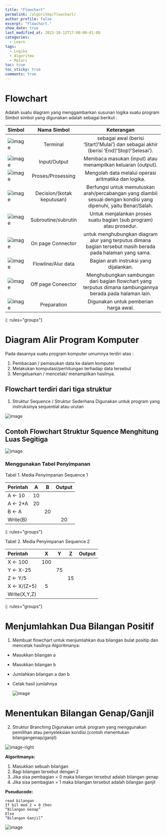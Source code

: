 ```yaml
---
title: "Flowchart"
permalink: /algoritma/flowchart/
author_profile: false
excerpt: "Flowchart."
show_date: true
last_modified_at: 2023-10-12T17:00:00-01:00
categories:
  - Learn
tags:
  - Logika
  - Algoritma
  - Materi
toc: true
toc_sticky: true
comments: true
---
```


# Flowchart
Adalah suatu diagram yang menggambarkan susunan logika suatu program Simbol simbol yang digunakan adalah sebagai berikut :

| Simbol | Nama Simbol | Keterangan |
|:--------|:-------:|:-------:|
| ![image](https://github.com/Julius-Ulee/School-Programs/assets/61336116/cf7235ce-1c08-44ab-a8c1-657c293b27ce) | Terminal  | sebagai awal (berisi ‘Start’/’Mulai’) dan sebagai akhir (berisi ‘End’/’Stop’/’Selesai’). | 
| ![image](https://github.com/Julius-Ulee/School-Programs/assets/61336116/f66b90ce-cc91-4cce-9f55-0d4d4ed7a4b6) | Input/Output | Membaca masukan (input) atau menampilkan keluaran (output). | 
| ![image](https://github.com/Julius-Ulee/School-Programs/assets/61336116/60c038be-569f-4900-a085-34bcc1852c67) | Proses/Prosessing | Mengolah data melalui operasi aritmatika dan logika. |
| ![image](https://github.com/Julius-Ulee/School-Programs/assets/61336116/027e9bb5-d4c7-4e9f-971d-3deb2c0b6144) | Decision/(kotak keputusan) | Berfungsi untuk memutuskan arah/percabangan yang diambil sesuai dengan kondisi yang dipenuhi, yaitu Benar/Salah. |
| ![image](https://github.com/Julius-Ulee/School-Programs/assets/61336116/67f504bb-af2c-42e3-9ba0-4cdd7e506a9c) | Subroutine/subrutin | Untuk menjalankan proses suatu bagian (sub program) atau prosedur. |   
| ![image](https://github.com/Julius-Ulee/School-Programs/assets/61336116/556bad8a-b0ad-404a-bbdd-b34d4ebfac87) | On page Connector | untuk menghubungkan diagram alur yang terputus dimana bagian tersebut masih berada pada halaman yang sama. |
| ![image](https://github.com/Julius-Ulee/School-Programs/assets/61336116/10c2c73d-ec2f-493c-98dc-aea3fe225d7a) | Flowline/Alur data | Bagian arah instruksi yang dijalankan. | 
| ![image](https://github.com/Julius-Ulee/School-Programs/assets/61336116/6c86a7d1-a01c-4234-a252-8855ecc482e5) | Off page Coneector | Menghubungkan sambungan dari bagian flowchart yang terputus dimana sambungannya berada pada halaman lain. |
| ![image](https://github.com/Julius-Ulee/School-Programs/assets/61336116/b0cfa1d8-4198-4c59-bf8b-dd37f710830d) | Preparation | Digunakan untuk pemberian harga awal. |
{: rules="groups"}

# Diagram Alir Program Komputer
Pada dasarnya suatu program komputer umumnya terdiri atas :
1. Pembacaan / pemasukan data ke dalam komputer
2. Melakukan komputasi/perhitungan terhadap data tersebut
3. Mengeluarkan / mencetak/ menampilkan hasilnya.

## Flowchart terdiri dari tiga struktur
1. Struktur Sequence / Struktur Sederhana Digunakan untuk program yang instruksinya sequential atau urutan

![image](https://github.com/Julius-Ulee/School-Programs/assets/61336116/90b56940-ede4-4e76-b562-3a9a7da3fa8c)

## Contoh Flowchart Struktur Squence Menghitung Luas Segitiga

![image](https://github.com/Julius-Ulee/School-Programs/assets/61336116/3d2f9001-dfe1-437a-b5b3-ccbb37f4ac1e)

### Menggunakan Tabel Penyimpanan
Tabel 1. Media Penyimpanan Sequence 1

| Perintah | A | B | Output|
|:--------|:-------:|:-------:|:-------:|
| A <- 10 | 10 |  |  |
| A <- 2*A | 20 |  |  |
| B <- A |  | 20 |  |
| Write(B) |  |  | 20 |
{: rules="groups"}

Tabel 2. Media Penyimpanan Sequence 2

| Perintah | X | Y | Z | Output|
|:--------|:-------:|:-------:|:-------:|:-------:|
| X <- 100 | 100 |  |  |  |
| Y <- X-25 |  | 75 |  |  |
| Z <- Y/5 |  |  | 15 |  |
| X <- X/(Z+5) | 5 |  |  |  |
| Write(X,Y,Z) |  |  |  |  |
{: rules="groups"}

# Menjumlahkan Dua Bilangan Positif
1. Membuat flowchart untuk menjumlahkan dua bilangan bulat positip dan mencetak hasilnya Algoritmanya:
- Masukkan bilangan a
- Masukkan bilangan b
- Jumlahkan bilangan a dan b
- Cetak hasil jumlahnya

  ![image](https://github.com/Julius-Ulee/School-Programs/assets/61336116/474620bc-5a3d-4291-a73b-725820deed8c)

# Menentukan Bilangan Genap/Ganjil
2. Struktur Branching Digunakan untuk program yang menggunakan pemilihan atau penyeleksian kondisi.(contoh menentukan bilangangenap/ganjil)
   
  ![image-right](https://github.com/Julius-Ulee/School-Programs/assets/61336116/06cbf6c1-4252-4f36-abf8-aaf614dfa7c2)

**Algoritmanya:**
1. Masukkan sebuah bilangan
2. Bagi bilangan tersebut dengan 2
3. Jika sisa pembagian = 0 maka bilangan tersebut adalah bilangan genap
4. Jika sisa pembagian = 1 maka bilangan tersebut adalah bilangan ganjil

**Pseuducode:**
```
read bilangan
If bil mod 2 = 0 then
“Bilangan Genap”
Else
“Bilangan Ganjil”
```

![image](https://github.com/Julius-Ulee/School-Programs/assets/61336116/5bc8ee5f-3881-440a-95ed-3e934f77d65e)

